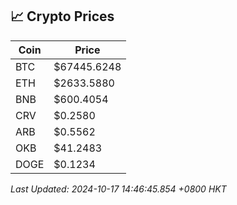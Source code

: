 ## 📈 Crypto Prices

| Coin | Price |
| ---- | ----- |
| BTC | $67445.6248 |
| ETH | $2633.5880 |
| BNB | $600.4054 |
| CRV | $0.2580 |
| ARB | $0.5562 |
| OKB | $41.2483 |
| DOGE | $0.1234 |

_Last Updated: 2024-10-17 14:46:45.854 +0800 HKT_